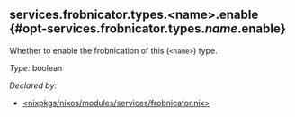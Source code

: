 ## services\.frobnicator\.types\.\<name>\.enable {#opt-services.frobnicator.types._name_.enable}

Whether to enable the frobnication of this (` <name> `) type\.



*Type:*
boolean

*Declared by:*
 - [\<nixpkgs/nixos/modules/services/frobnicator\.nix>](https://github.com/NixOS/nixpkgs/blob/master/nixos/modules/services/frobnicator.nix)


